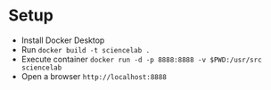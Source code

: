 # Setup

- Install Docker Desktop
- Run `docker build -t sciencelab .`
- Execute container `docker run -d -p 8888:8888 -v $PWD:/usr/src sciencelab`
- Open a browser `http://localhost:8888`